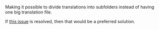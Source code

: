 Making it possible to divide translations into subfolders instead of having one big translation file.

If [this issue](https://github.com/flutter/flutter/issues/107157) is resolved, then that would be a preferred solution.